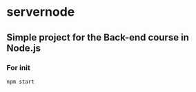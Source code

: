 # servernode
## Simple project for the Back-end course in Node.js

### For init
```
npm start
``````